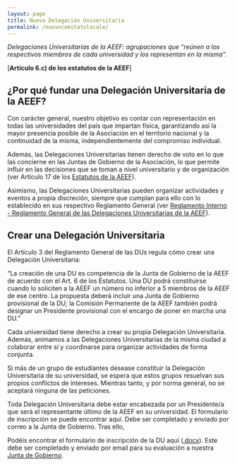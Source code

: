 ```yaml
---
layout: page
title: Nueva Delegación Universitaria
permalink: /nuovocomitatolocale/
---
```


_Delegaciones Universitarias de la AEEF: agrupaciones que “reúnen a los respectivos miembros de cada universidad y los representan en la misma”._

[**Artículo 6.c) de los estatutos de la AEEF**]

 
## ¿Por qué fundar una Delegación Universitaria de la AEEF?

Con carácter general, nuestro objetivo es contar con representación en todas las universidades del país que impartan física, garantizando así la mayor presencia posible de la Asociación en el territorio nacional y la continuidad de la misma, independientemente del compromiso individual.

Además, las Delegaciones Universitarias tienen derecho de voto en lo que las concierne en las Juntas de Gobierno de la Asociación, lo que permite influir en las decisiones que se toman a nivel universitario y de organización (ver Artículo 17 de los [Estatutos de la AEEF](/documenti/)).

Asimismo, las Delegaciones Universitarias pueden organizar actividades y eventos a propia discreción, siempre que cumplan para ello con lo establecido en sus respectivo Reglamento General (ver [Reglamento Interno - Reglamento General de las Delegaciones Universitarias de la AEEF](/documenti/)).

 
## Crear una Delegación Universitaria

El Artículo 3 del Reglamento General de las DUs regula cómo crear una Delegación Universitaria:

“La creación de una DU es competencia de la Junta de Gobierno de la AEEF de acuerdo con el Art. 6 de los Estatutos. Una DU podrá constituirse cuando lo soliciten a la AEEF un número no inferior a 5 miembros de la AEEF de ese centro. La propuesta deberá incluir una Junta de Gobierno provisional de la DU; la Comisión Permanente de la AEEF también podrá designar un Presidente provisional con el encargo de poner en marcha una DU.”

Cada universidad tiene derecho a crear su propia Delegación Universitaria. Además, animamos a las Delegaciones Universitarias de la misma ciudad a colaborar entre sí y coordinarse para organizar actividades de forma conjunta.

Si más de un grupo de estudiantes desease constituir la Delegación Universitaria de su universidad, se espera que estos grupos resuelvan sus propios conflictos de intereses. Mientras tanto, y por norma general, no se aceptará ninguna de las peticiones.

Toda Delegación Universitaria debe estar encabezada por un Presidente/a que será el representante último de la AEEF en su universidad. 
El formulario de inscripción se puede encontrar aquí. Debe ser completado y enviado por correo a la Junta de Gobierno. Tras ello, 

Podéis encontrar el formulario de inscripción de la DU aquí ([.docx](http://www.ai-sf.it/owncloud/index.php/s/nbzUtQfo7SQp518)). Este debe ser completado y enviado por email para su evaluación a nuestra [Junta de Gobierno](mailto:esecutivo&#64;&#97;&#105;&#45;&#115;&#102;&#46;&#105;&#116;).
